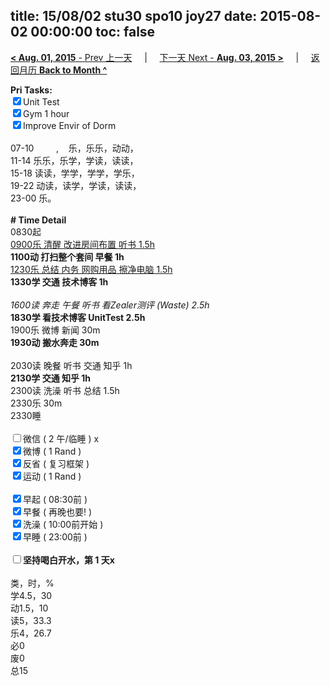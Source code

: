 title: 15/08/02 stu30 spo10 joy27
date: 2015-08-02 00:00:00
toc: false
---
[**< Aug. 01, 2015** - Prev 上一天](/lifelogs/2015/08/d01.html) &nbsp; &nbsp; | &nbsp; &nbsp; [下一天 Next - **Aug. 03, 2015 >**](/lifelogs/2015/08/d03.html) &nbsp; &nbsp; |  &nbsp; &nbsp; [返回月历 **Back to Month ^**](/lifelogs/2015/08/index.html)
<br/><div><strong>Pri Tasks:</strong></div><div><input checked="true" type="checkbox"/>Unit Test</div><div><input checked="true" type="checkbox"/>Gym 1 hour</div><div><input checked="true" type="checkbox"/>Improve Envir of Dorm<br/></div><div><br/></div><div>07-10         ,    乐，乐乐，动动，</div><div>11-14 乐乐，乐学，学读，读读，</div><div>15-18 读读，学学，学学，学乐，</div><div>19-22 动读，读学，学读，读读，</div><div>23-00 乐。</div><div><br/></div><div><b># Time Detail</b></div><div>0830起</div><div><u>0900乐 清醒 改进房间布置 听书 </u><u>1.5h</u></div><div><b>1100动 打扫整个套间 早餐 1h</b></div><div><u>1230乐 总结 内务 网购用品 擦净电脑 1.5h</u></div><div><b>1330学 交通 技术博客 1h</b></div><div><i><br/></i></div><div><i>1600读 奔走 午餐 听书 看Zealer测评 (Waste) 2.5h</i></div><div><b>1830学 看技术博客 UnitTest 2.5h</b></div><div>1900乐 微博 新闻 30m</div><div><b>1930动 搬水奔走 30m</b></div><div><br/></div><div>2030读 晚餐 听书 交通 知乎 1h</div><div><b>2130学 交通 知乎 1h</b></div><div>2300读 洗澡 听书 总结 1.5h</div><div>2330乐 30m</div><div>2330睡</div><div><br/></div><div><input type="checkbox"/>微信 ( 2 午/临睡 ) x</div><div><input checked="true" type="checkbox"/>微博 ( 1 Rand ) </div><div><input checked="true" type="checkbox"/>反省 ( 复习框架 ) </div><div><input checked="true" type="checkbox"/>运动 ( 1 Rand ) </div><div><br/></div><div><input checked="true" type="checkbox"/>早起 ( 08:30前 ) </div><div><input checked="true" type="checkbox"/>早餐 ( 再晚也要! ) </div><div><input checked="true" type="checkbox"/>洗澡 ( 10:00前开始 ) <br/></div><div><input checked="true" type="checkbox"/>早睡 ( 23:00前 ) </div><div><b><br/></b></div><div><b><input type="checkbox"/>坚持喝白开水，第 1 天x</b></div><div><br clear="none"/></div><div>类，时，%<br clear="none"/>学4.5，30<br clear="none"/>动1.5，10<br clear="none"/>读5，33.3<br clear="none"/>乐4，26.7<br clear="none"/>必0<br clear="none"/>废0<br clear="none"/>总15</div>